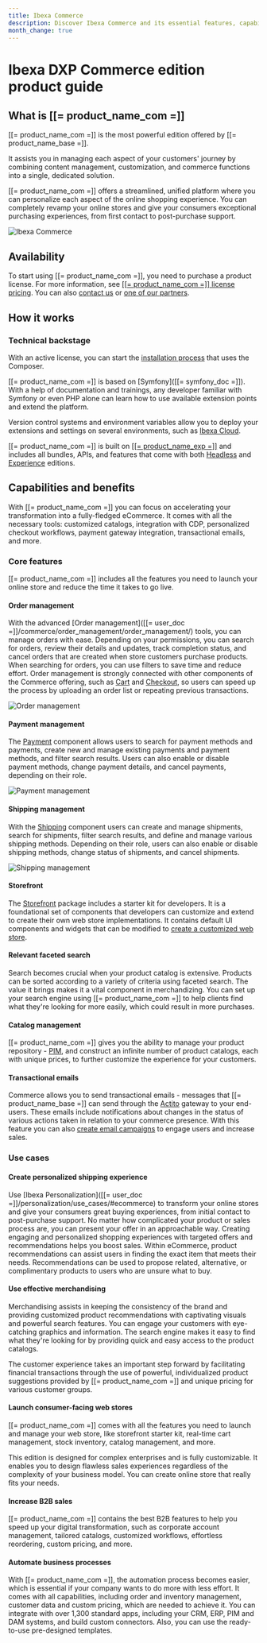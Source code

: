 ```yaml
---
title: Ibexa Commerce
description: Discover Ibexa Commerce and its essential features, capabilities and benefits.
month_change: true
---
```


# Ibexa DXP Commerce edition product guide

## What is [[= product_name_com =]]

[[= product_name_com =]] is the most powerful edition offered by [[= product_name_base =]].

It assists you in managing each aspect of your customers' journey by combining content management, customization, and commerce functions into a single, dedicated solution.

[[= product_name_com =]] offers a streamlined, unified platform where you can personalize each aspect of the online shopping experience.
You can completely revamp your online stores and give your consumers exceptional purchasing experiences, from first contact to post-purchase support.

![Ibexa Commerce](ibexa_commerce.png)

## Availability

To start using [[= product_name_com =]], you need to purchase a product license.
For more information, see [[[= product_name_com =]] license pricing](https://www.ibexa.co/products/pricing?tab=3).
You can also [contact us](https://www.ibexa.co/about-ibexa/contact-us) or [one of our partners](https://www.ibexa.co/partners).

## How it works

### Technical backstage

With an active license, you can start the [installation process](install_ibexa_dxp.md) that uses the Composer.

[[= product_name_com =]] is based on [Symfony]([[= symfony_doc =]]).
With a help of documentation and trainings, any developer familiar with Symfony or even PHP alone can learn how to use available extension points and extend the platform.

Version control systems and environment variables allow you to deploy your extensions and settings on several environments, such as [Ibexa Cloud](ibexa_cloud_guide.md).

[[= product_name_com =]] is built on [[[= product_name_exp =]]](experience.md) and includes all bundles, APIs, and features that come with both [Headless](headless.md#core-features) and [Experience](experience.md#core-features) editions.

## Capabilities and benefits

With [[= product_name_com =]] you can focus on accelerating your transformation into a fully-fledged eCommerce.
It comes with all the necessary tools: customized catalogs, integration with CDP, personalized checkout workflows, payment gateway integration, transactional emails, and more.

### Core features

[[= product_name_com =]] includes all the features you need to launch your online store and reduce the time it takes to go live.

#### Order management

With the advanced [Order management]([[= user_doc =]]/commerce/order_management/order_management/) tools, you can manage orders with ease.
Depending on your permissions, you can search for orders, review their details and updates, track completion status, and cancel orders that are created when store customers purchase products.
When searching for orders, you can use filters to save time and reduce effort.
Order management is strongly connected with other components of the Commerce offering, such as [Cart](cart.md) and [Checkout](checkout.md), so users can speed up the process by uploading an order list or repeating previous transactions.

![Order management](order_management.png)

#### Payment management

The [Payment](payment.md) component allows users to search for payment methods and payments, create new and manage existing payments and payment methods, and filter search results.
Users can also enable or disable payment methods, change payment details, and cancel payments, depending on their role.

![Payment management](payment_management.png)

#### Shipping management

With the [Shipping](shipping_management.md) component users can create and manage shipments, search for shipments, filter search results, and define and manage various shipping methods.
Depending on their role, users can also enable or disable shipping methods, change status of shipments, and cancel shipments.

![Shipping management](shipping_management.png)

#### Storefront

The [Storefront](storefront.md) package includes a starter kit for developers.
It is a foundational set of components that developers can customize and extend to create their own web store implementations.
It contains default UI components and widgets that can be modified to [create a customized web store](customize_storefront_layout.md).

#### Relevant faceted search

Search becomes crucial when your product catalog is extensive.
Products can be sorted according to a variety of criteria using faceted search.
The value it brings makes it a vital component in merchandizing.
You can set up your search engine using [[= product_name_com =]] to help clients find what they're looking for more easily, which could result in more purchases.

#### Catalog management

[[= product_name_com =]] gives you the ability to manage your product repository - [PIM](pim_guide.md), and construct an infinite number of product catalogs, each with unique prices, to further customize the experience for your customers.

#### Transactional emails

Commerce allows you to send transactional emails - messages that [[= product_name_base =]] can send through the [Actito](https://www.actito.com/en-BE/) gateway to your end-users.
These emails include notifications about changes in the status of various actions taken in relation to your commerce presence.
With this feature you can also [create email campaigns](transactional_emails.md##create-email-campaigns) to engage users and increase sales.

### Use cases

#### Create personalized shipping experience

Use [Ibexa Personalization]([[= user_doc =]]/personalization/use_cases/#ecommerce) to transform your online stores and give your consumers great buying experiences, from initial contact to post-purchase support.
No matter how complicated your product or sales process are, you can present your offer in an approachable way.
Creating engaging and personalized shopping experiences with targeted offers and recommendations helps you boost sales.
Within eCommerce, product recommendations can assist users in finding the exact item that meets their needs.
Recommendations can be used to propose related, alternative, or complimentary products to users who are unsure what to buy.

#### Use effective merchandising

Merchandising assists in keeping the consistency of the brand and providing customized product recommendations with captivating visuals and powerful search features. 
You can engage your customers with eye-catching graphics and information.
The search engine makes it easy to find what they're looking for by providing quick and easy access to the product catalogs.

The customer experience takes an important step forward by facilitating financial transactions through the use of powerful, individualized product suggestions provided by [[= product_name_com =]] and unique pricing for various customer groups.

#### Launch consumer-facing web stores

[[= product_name_com =]] comes with all the features you need to launch and manage your web store, like storefront starter kit, real-time cart management, stock inventory, catalog management, and more.

This edition is designed for complex enterprises and is fully customizable.
It enables you to design flawless sales experiences regardless of the complexity of your business model.
You can create online store that really fits your needs.

#### Increase B2B sales

[[= product_name_com =]] contains the best B2B features to help you speed up your digital transformation, such as corporate account management, tailored catalogs, customized workflows, effortless reordering, custom pricing, and more.

#### Automate business processes

With [[= product_name_com =]], the automation process becomes easier, which is essential if your company wants to do more with less effort. 
It comes with all capabilities, including order and inventory management, customer data and custom pricing, which are needed to achieve it.
You can integrate with over 1,300 standard apps, including your CRM, ERP, PIM and DAM systems, and build custom connectors.
Also, you can use the ready-to-use pre-designed templates.